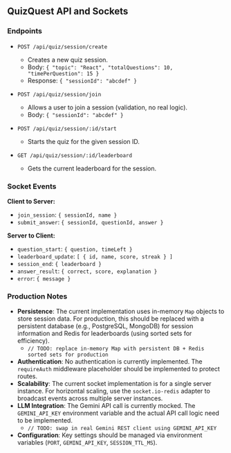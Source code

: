 ## QuizQuest API and Sockets

### Endpoints

-   `POST /api/quiz/session/create`
    -   Creates a new quiz session.
    -   Body: `{ "topic": "React", "totalQuestions": 10, "timePerQuestion": 15 }`
    -   Response: `{ "sessionId": "abcdef" }`

-   `POST /api/quiz/session/join`
    -   Allows a user to join a session (validation, no real logic).
    -   Body: `{ "sessionId": "abcdef" }`

-   `POST /api/quiz/session/:id/start`
    -   Starts the quiz for the given session ID.

-   `GET /api/quiz/session/:id/leaderboard`
    -   Gets the current leaderboard for the session.

### Socket Events

**Client to Server:**

-   `join_session`: `{ sessionId, name }`
-   `submit_answer`: `{ sessionId, questionId, answer }`

**Server to Client:**

-   `question_start`: `{ question, timeLeft }`
-   `leaderboard_update`: `[ { id, name, score, streak } ]`
-   `session_end`: `{ leaderboard }`
-   `answer_result`: `{ correct, score, explanation }`
-   `error`: `{ message }`

### Production Notes

-   **Persistence**: The current implementation uses in-memory `Map` objects to store session data. For production, this should be replaced with a persistent database (e.g., PostgreSQL, MongoDB) for session information and Redis for leaderboards (using sorted sets for efficiency).
    -   `// TODO: replace in-memory Map with persistent DB + Redis sorted sets for production`
-   **Authentication**: No authentication is currently implemented. The `requireAuth` middleware placeholder should be implemented to protect routes.
-   **Scalability**: The current socket implementation is for a single server instance. For horizontal scaling, use the `socket.io-redis` adapter to broadcast events across multiple server instances.
-   **LLM Integration**: The Gemini API call is currently mocked. The `GEMINI_API_KEY` environment variable and the actual API call logic need to be implemented.
    -   `// TODO: swap in real Gemini REST client using GEMINI_API_KEY`
-   **Configuration**: Key settings should be managed via environment variables (`PORT`, `GEMINI_API_KEY`, `SESSION_TTL_MS`).
